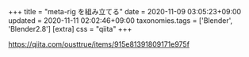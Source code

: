 +++
title = "meta-rig を組み立てる"
date = 2020-11-09 03:05:23+09:00
updated = 2020-11-11 02:02:46+09:00
taxonomies.tags = ['Blender', 'Blender2.8']
[extra]
css = "qiita"
+++

<https://qiita.com/ousttrue/items/915e81391809171e975f>



